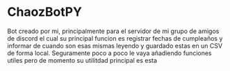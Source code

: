 <h1> ChaozBotPY </h1>
Bot creado por mi, principalmente para el servidor de mi grupo de amigos de discord el cual su principal funcion es registrar fechas de cumpleaños y informar de cuando son esas mismas leyendo y guardado estas en un CSV de forma local. Seguramente poco a poco le vaya añadiendo funciones utiles pero de momento su utilitdad principal es esta
